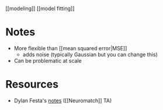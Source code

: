 [[modeling]]
[[model fitting]]

# Notes
- More flexible than [[mean squared error|MSE]]
	- adds noise (typically Gaussian but you can change this)
- Can be problematic at scale

# Resources
- Dylan Festa's [notes](https://neurostars.org/t/some-notes-on-maximum-likelihood-estimate/14447) ([[Neuromatch]] TA)